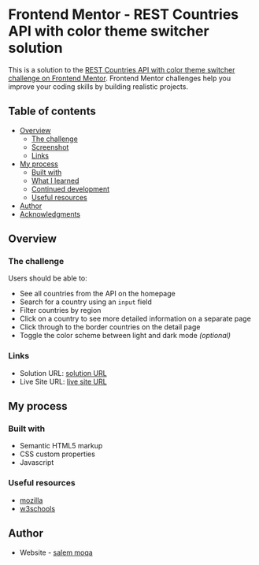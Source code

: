 # Frontend Mentor - REST Countries API with color theme switcher solution

This is a solution to the [REST Countries API with color theme switcher challenge on Frontend Mentor](https://www.frontendmentor.io/challenges/rest-countries-api-with-color-theme-switcher-5cacc469fec04111f7b848ca). Frontend Mentor challenges help you improve your coding skills by building realistic projects. 

## Table of contents

- [Overview](#overview)
  - [The challenge](#the-challenge)
  - [Screenshot](#screenshot)
  - [Links](#links)
- [My process](#my-process)
  - [Built with](#built-with)
  - [What I learned](#what-i-learned)
  - [Continued development](#continued-development)
  - [Useful resources](#useful-resources)
- [Author](#author)
- [Acknowledgments](#acknowledgments)



## Overview

### The challenge

Users should be able to:

- See all countries from the API on the homepage
- Search for a country using an `input` field
- Filter countries by region
- Click on a country to see more detailed information on a separate page
- Click through to the border countries on the detail page
- Toggle the color scheme between light and dark mode *(optional)*



### Links

- Solution URL: [solution URL](https://github.com/moqasalem/rest-countries-api-with-color-theme-switcher-master)
- Live Site URL: [live site URL](https://moqasalem.github.io/rest-countries-api-with-color-theme-switcher-master/)

## My process

### Built with

- Semantic HTML5 markup
- CSS custom properties
- Javascript



### Useful resources

- [mozilla ](https://developer.mozilla.org/en-US/docs/Web/CSS) 
- [w3schools](w3schools.com) 


## Author

- Website - [salem moqa](https://github.com/moqasalem)
